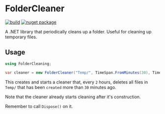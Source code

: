 # FolderCleaner

[![build](https://ci.appveyor.com/api/projects/status/github/tallesl/FolderCleaner)](https://ci.appveyor.com/project/TallesL/FolderCleaner)
[![nuget package](https://badge.fury.io/nu/FolderCleaner.png)](http://badge.fury.io/nu/FolderCleaner)

A .NET library that periodically cleans up a folder.
Useful for cleaning up temporary files.

## Usage

```cs
using FolderCleaning;

var cleaner = new FolderCleaner("Temp/", TimeSpan.FromMinutes(30), TimeSpan.FromHours(2), FileTimestamps.Creation);
```

This creates and starts a cleaner that, every `2` hours, deletes all files in `Temp/` that has been `created` more than `30` minutes ago.

Note that the cleaner already starts cleaning after it's construction.

Remember to call `Dispose()` on it.
